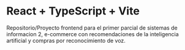 # React + TypeScript + Vite

Repositorio/Proyecto frontend para el primer parcial de sistemas de informacion 2, e-commerce con recomendaciones de la inteligencia artificial y compras por reconocimiento de voz.
